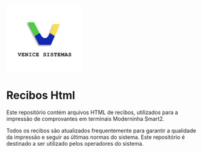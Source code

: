 <img src="https://github.com/Venice-Sistemas/html-receipts/blob/main/Venice.png?raw=true" width="200">

# Recibos  Html
Este repositório contém arquivos HTML de recibos, utilizados para a impressão de comprovantes em terminais Moderninha Smart2. 

Todos os recibos são atualizados frequentemente para garantir a qualidade da impressão e seguir as últimas normas do sistema. Este repositório é destinado a ser utilizado pelos operadores do sistema.
